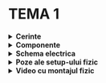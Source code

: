 # TEMA 1

<details>
  <summary><b>Cerinte</b></summary>

  ## Descrierea cerintelor:
   - Aceasta tema simuleaza o statie de incarcare pentru un vehicul electric. Circuitul implementat foloseste mai multe LED-uri si butoane.
   - Circuitul contine un LED RGB ce reprezinta disponibilitatea statiei (verde - disponibil; rosu - incarcarea e activa)
   - De asemenea nivelul de incarcare al bateriei este reprezentat de 4 LED-uri:
     - primul LED -> 25%
     - al doilea LED -> 50%
     - al treilea LED -> 75%
     - al patrulea LED -> 100%
  
   - Incarcarea incepe prin apasarea butonului de START (apasarea acestui buton in timpul incarcarii nu face nimic)
   - Primul LED clipeste de 2 ori, iar a treia oara ramane aprins, cand in acelasi timp se trece la urmatorul LED care incepe si el sa clipeasca. Acest proces continua pana cand se ajunge la ultimul LED, care clipeste de 2 ori si se stinge
   - Fiecare LED clipeste timp de 3 secunde
   - Cand incarcarea a ajuns la final toate cele 4 led-uri clipesc de 3 ori simultan, iar LED-ul RGB isi schimba inapoi culoarea din rosu in verde
   - Apasarea lunga a butonului de STOP (minim o secunda) opreste fortat procesul de incarcare prin animatia de la final (toate LED-urile clipesc de 3 ori simultan
##
</details>


<details> 
  <summary><b>Componente</b></summary>
  
  ## Componentele folosite:
  - 4x LED-uri (pentru a simula procentul de încărcare)
  - 1x LED RGB (pentru starea de liber sau ocupat)
  - 2x Butoane (pentru start încărcare și stop încărcare)
  - 9x Rezistoare (7x 220ohm, 2x 1K)
  - Breadboard
  - Linii de legătură
    ##
</details>


<details>
  <summary> <b> Schema electrica </b> </summary>

  ## Schema electrica a circuitului implementat pe Tinkercad
  ![t725](https://github.com/user-attachments/assets/6c5c1a57-09fd-46ec-bc38-4dc7784aeb1c)
  ##
</details>


<details>
  <summary> <b> Poze ale setup-ului fizic </b> </summary>
  
  ## Poze cu montajul implementat fizic:
  
![2](https://github.com/user-attachments/assets/57d52a8a-8b1a-4fb2-85a3-e7bd840ff5e4)
![1](https://github.com/user-attachments/assets/9ac6d843-cf6b-4d75-a876-5f470fc70938)
![5](https://github.com/user-attachments/assets/68046be3-143e-4fea-ac2c-671b0a263384)
![4](https://github.com/user-attachments/assets/2e1c19be-fc1a-423d-b72f-714b4565a49d)
![3](https://github.com/user-attachments/assets/e2b85a01-59a3-4292-8514-a3a8adf5d7bf)
##
</details>


<details>
  <summary> <b> Video cu montajul fizic </b> </summary>

  ## Link catre videoul ce arata functionalitatea montajului fizic:
  https://www.youtube.com/watch?v=eAE200TeHGY
  ##
</details>
